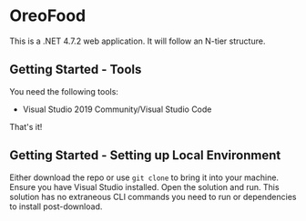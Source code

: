 # OreoFood
This is a .NET 4.7.2 web application. It will follow an N-tier structure.

## Getting Started - Tools

You need the following tools:

* Visual Studio 2019 Community/Visual Studio Code

That's it!

## Getting Started - Setting up Local Environment

Either download the repo or use `git clone` to bring it into your machine. Ensure you have Visual Studio installed. Open the solution and run. This solution has no extraneous CLI commands you need to run or dependencies to install post-download.
